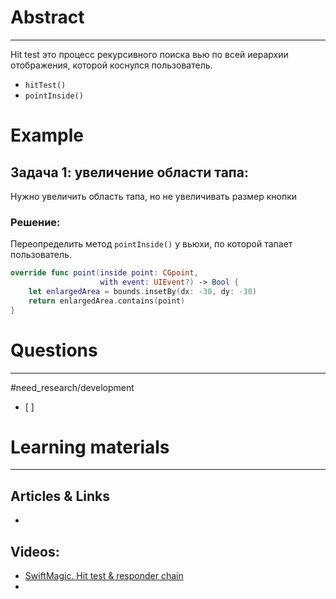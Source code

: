 # Abstract
---
Hit test это процесс рекурсивного поиска вью по всей иерархии отображения, которой коснулся пользователь. 

- `hitTest()`
- `pointInside()`

# Example
## Задача 1: увеличение области тапа: 
Нужно увеличить область тапа, но не увеличивать размер кнопки
### Решение:
Переопределить метод `pointInside()` у вьюхи, по которой тапает пользователь.
```swift
override func point(inside point: CGpoint, 
					with event: UIEvent?) -> Bool {
	let enlargedArea = bounds.insetBy(dx: -30, dy: -30)
	return enlargedArea.contains(point)
}
```

# Questions
---
#need_research/development 
- [ ] 



# Learning materials
---
## Articles & Links
- 
## Videos:
- [SwiftMagic. Hit test & responder chain](https://www.youtube.com/watch?v=xzzvV1WUfms&list=PL6ZiiwR0cAz6zkjJyJLmc928zHUtgABuw&index=10)
- 